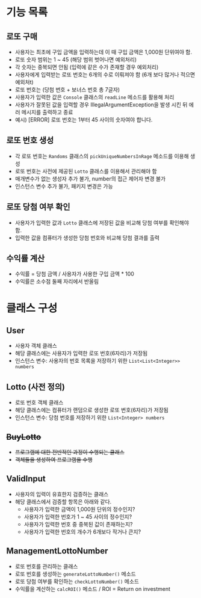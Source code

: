 # 기능 목록

## 로또 구매
- 사용자는 최초에 구입 금액을 입력하는데 이 때 구입 금액은 1,000원 단위여야 함.
- 로또 숫자 범위는 1 ~ 45 (해당 범위 벗어나면 예외처리)
- 각 숫자는 중복되면 안됨 (입력에 같은 수가 존재할 경우 예외처리)
- 사용자에게 입력받는 로또 번호는 6개의 수로 이뤄져야 함 (6개 보다 많거나 적으면 예외처t)
- 로또 번호는 (당첨 번호 + 보너스 번호 총 7글자)
- 사용자가 입력한 값은 `Console` 클래스의 `readLine` 메소드를 활용해 처리
- 사용자가 잘못된 값을 입력할 경우 IllegalArgumentException을 발생 시킨 뒤 에러 메시지를 출력하고 종료
- 예시) [ERROR] 로또 번호는 1부터 45 사이의 숫자여야 합니다.

## 로또 번호 생성
- 각 로또 번호는 `Randoms` 클래스의 `pickUniqueNumbersInRage` 메소드를 이용해 생성
- 로또 번호는 사전에 제공된 `Lotto` 클래스를 이용해서 관리해야 함
- 매개변수가 없는 생성자 추가 불가, number의 접근 제어자 변경 불가
- 인스턴스 변수 추가 불가, 패키지 변경은 가능

## 로또 당첨 여부 확인
- 사용자가 입력한 값과 `Lotto` 클래스에 저장된 값을 비교해 당첨 여부를 확인해야 함.
- 입력한 값을 컴퓨터가 생성한 당첨 번호와 비교해 당첨 결과를 출력

## 수익률 계산
- 수익률 = 당첨 금액 / 사용자가 사용한 구입 금액 * 100
- 수익률은 소수점 둘째 자리에서 반올림

# 클래스 구성

## User
- 사용자 객체 클래스
- 해당 클래스에는 사용자가 입력한 로또 번호(6자리)가 저장됨
- 인스턴스 변수: 사용자의 번호 목록을 저장하기 위한 `List<List<Integer>> numbers`

## Lotto (사전 정의)
- 로또 번호 객체 클래스
- 해당 클래스에는 컴퓨터가 랜덤으로 생성한 로또 번호(6자리)가 저장됨
- 인스턴스 변수: 당첨 번호를 저장하기 위한 `List<Integer> numbers`

## ~~BuyLotto~~
- ~~프로그램에 대한 전반적인 과정이 수행되는 클래스~~
- ~~객체들을 생성하여 프로그램을 수행~~

## ValidInput
- 사용자의 입력이 유효한지 검증하는 클래스
- 해당 클래스에서 검증할 항목은 아래와 같다.
  - 사용자가 입력한 금액이 1,000원 단위의 정수인지?
  - 사용자가 입력한 번호가 1 ~ 45 사이의 정수인지?
  - 사용자가 입력한 번호 중 중복된 값이 존재하는지?
  - 사용자가 입력한 번호의 개수가 6개보다 작거나 큰지?

## ManagementLottoNumber
- 로또 번호를 관리하는 클래스
- 로또 번호를 생성하는 `generateLottoNumber()` 메소드
- 로또 당첨 여부를 확인하는 `checkLottoNumber()` 메소드
- 수익률을 계산하는 `calcROI()` 메소드 / ROI = Return on investment